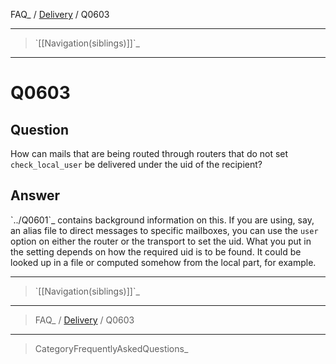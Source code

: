 FAQ\_ / [Delivery](FAQ/Delivery) / Q0603

* * * * *

> \`[[Navigation(siblings)]]\`\_

* * * * *

Q0603
=====

Question
--------

How can mails that are being routed through routers that do not set
`check_local_user` be delivered under the uid of the recipient?

Answer
------

\`../Q0601\`\_ contains background information on this. If you are
using, say, an alias file to direct messages to specific mailboxes, you
can use the `user` option on either the router or the transport to set
the uid. What you put in the setting depends on how the required uid is
to be found. It could be looked up in a file or computed somehow from
the local part, for example.

* * * * *

> \`[[Navigation(siblings)]]\`\_

* * * * *

> FAQ\_ / [Delivery](FAQ/Delivery) / Q0603

* * * * *

> CategoryFrequentlyAskedQuestions\_

